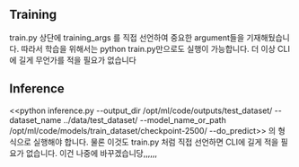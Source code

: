 ## Training
train.py 상단에 training_args 를 직접 선언하여 중요한 argument들을 기재해뒀습니다. 따라서 학습을 위해서는 python train.py만으로도 실행이 가능합니다. 더 이상 CLI에 길게 무언가를 적을 필요가 없습니다

## Inference
<<python inference.py --output_dir /opt/ml/code/outputs/test_dataset/ --dataset_name ../data/test_dataset/ --model_name_or_path /opt/ml/code/models/train_dataset/checkpoint-2500/ --do_predict>>
의 형식으로 실행해야 합니다. 물론 이것도 train.py 처럼 직접 선언하면 CLI에 길게 적을 필요가 없습니다. 이건 나중에 바꾸겠습니당,,,,,,